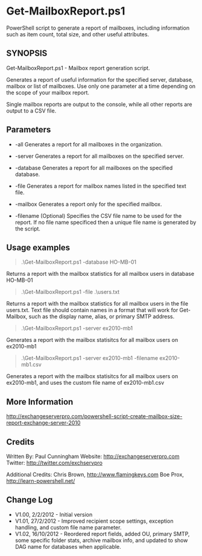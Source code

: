 # Get-MailboxReport.ps1
PowerShell script to generate a report of mailboxes, including information such as item count, total size, and other useful attributes.

## SYNOPSIS
Get-MailboxReport.ps1 - Mailbox report generation script.

Generates a report of useful information for the specified server, database, mailbox or list of mailboxes. Use only one parameter at a time depending on the scope of your mailbox report.

Single mailbox reports are output to the console, while all other reports are output to a CSV file.

## Parameters
- -all
Generates a report for all mailboxes in the organization.

- -server
Generates a report for all mailboxes on the specified server.

- -database
Generates a report for all mailboxes on the specified database.

- -file
Generates a report for mailbox names listed in the specified text file.

- -mailbox
Generates a report only for the specified mailbox.

- -filename
(Optional) Specifies the CSV file name to be used for the report.
If no file name specificed then a unique file name is generated by the script.

## Usage examples
> .\Get-MailboxReport.ps1 -database HO-MB-01

Returns a report with the mailbox statistics for all mailbox users in database HO-MB-01

> .\Get-MailboxReport.ps1 -file .\users.txt

Returns a report with the mailbox statistics for all mailbox users in the file users.txt. Text file should contain names in a format that will work for Get-Mailbox, such as the display name, alias, or primary SMTP address.


> .\Get-MailboxReport.ps1 -server ex2010-mb1

Generates a report with the mailbox statisitcs for all mailbox users on ex2010-mb1

> .\Get-MailboxReport.ps1 -server ex2010-mb1 -filename ex2010-mb1.csv

Generates a report with the mailbox statisitcs for all mailbox users on ex2010-mb1, and uses the custom file name of ex2010-mb1.csv

## More Information
http://exchangeserverpro.com/powershell-script-create-mailbox-size-report-exchange-server-2010

## Credits
Written By: Paul Cunningham
Website:	http://exchangeserverpro.com
Twitter:	http://twitter.com/exchservpro

Additional Credits:
Chris Brown, http://www.flamingkeys.com
Boe Prox, http://learn-powershell.net/

## Change Log
- V1.00, 2/2/2012 - Initial version
- V1.01, 27/2/2012 - Improved recipient scope settings, exception handling, and custom file name parameter.
- V1.02, 16/10/2012 - Reordered report fields, added OU, primary SMTP, some specific folder stats, archive mailbox info, and updated to show DAG name for databases when applicable.

